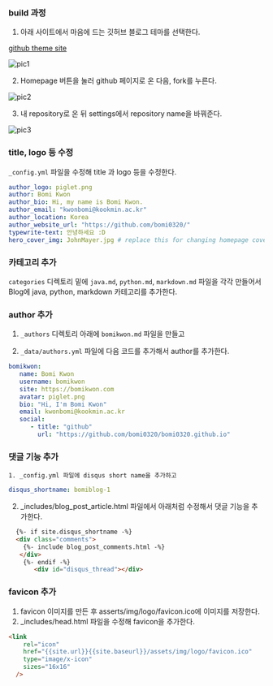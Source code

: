 ### build 과정

1. 아래 사이트에서 마음에 드는 깃허브 블로그 테마를 선택한다.

[github theme site](http://jekyllthemes.org/)

![pic1](C:\github\bomi0320.github.io\assets\img\posts\build\1.PNG)



2. Homepage 버튼을 눌러 github 페이지로 온 다음, fork를 누른다.

![pic2](C:\github\bomi0320.github.io\assets\img\posts\build\2.PNG)



3. 내 repository로 온 뒤 settings에서 repository name을 바꿔준다.

![pic3](C:\github\bomi0320.github.io\assets\img\posts\build\3.PNG)





### title, logo 등 수정

`_config.yml` 파일을 수정해 title 과 logo 등을 수정한다.

```yaml
author_logo: piglet.png
author: Bomi Kwon
author_bio: Hi, my name is Bomi Kwon.
author_email: "kwonbomi@kookmin.ac.kr"
author_location: Korea
author_website_url: "https://github.com/bomi0320/"
typewrite-text: 안녕하세요 :D
hero_cover_img: JohnMayer.jpg # replace this for changing homepage cover (eg. try cover.jpeg). Image should be in /assets/img
```





### 카테고리 추가

`categories` 디렉토리 밑에 `java.md`, `python.md`, `markdown.md` 파일을 각각 만들어서 Blog에 java, python, markdown 카테고리를 추가한다.





### author 추가

1. `_authors` 디렉토리 아래에 `bomikwon.md` 파일을 만들고

2. `_data/authors.yml` 파일에 다음 코드를 추가해서 author를 추가한다.

```yaml
bomikwon:
   name: Bomi Kwon
   username: bomikwon
   site: https://bomikwon.com
   avatar: piglet.png
   bio: "Hi, I'm Bomi Kwon"
   email: kwonbomi@kookmin.ac.kr
   social:
      - title: "github"
        url: "https://github.com/bomi0320/bomi0320.github.io"
```





### 댓글 기능 추가

	1. _config.yml 파일에 disqus short name을 추가하고

```yaml
disqus_shortname: bomiblog-1
```

2. _includes/blog_post_article.html 파일에서 아래처럼 수정해서 댓글 기능을 추가한다.

```html
  {%- if site.disqus_shortname -%}
  <div class="comments">
    {%- include blog_post_comments.html -%}
   </div>
    {%- endif -%}
       <div id="disqus_thread"></div>
```





### favicon 추가

1. favicon 이미지를 만든 후 asserts/img/logo/favicon.ico에 이미지를 저장한다.
2. _includes/head.html 파일을 수정해 favicon을 추가한다.

```html
<link
    rel="icon"
    href="{{site.url}}{{site.baseurl}}/assets/img/logo/favicon.ico"
    type="image/x-icon"
    sizes="16x16"
  />
```



